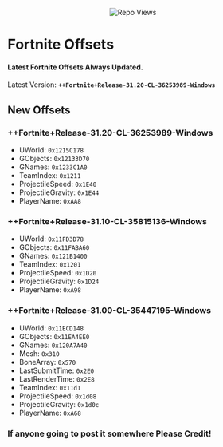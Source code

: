 <p align="center"> <img src="https://komarev.com/ghpvc/?username=LaLunaKernel&label=Repo%20views&color=0e75b6&style=flat" alt="Repo Views" /> </p>

# Fortnite Offsets

#### Latest Fortnite Offsets Always Updated.
Latest Version: **``++Fortnite+Release-31.20-CL-36253989-Windows``**
## New Offsets
### ++Fortnite+Release-31.20-CL-36253989-Windows
- UWorld: ``0x1215C178``
- GObjects: ``0x12133D70``
- GNames: ``0x1233C1A0``
- TeamIndex: ``0x1211``
- ProjectileSpeed: ``0x1E40``
- ProjectileGravity: ``0x1E44``
- PlayerName: ``0xAA8``
### ++Fortnite+Release-31.10-CL-35815136-Windows
- UWorld: ``0x11FD3D78``
- GObjects: ``0x11FABA60``
- GNames: ``0x121B1400``
- TeamIndex: ``0x1201``
- ProjectileSpeed: ``0x1D20``
- ProjectileGravity: ``0x1D24``
- PlayerName: ``0xA98``
### ++Fortnite+Release-31.00-CL-35447195-Windows
- UWorld: ``0x11ECD148``
- GObjects: ``0x11EA4EE0``
- GNames: ``0x120A7A40``
- Mesh: ``0x310``
- BoneArray: ``0x570``
- LastSubmitTime: ``0x2E0``
- LastRenderTime: ``0x2E8``
- TeamIndex: ``0x11d1``
- ProjectileSpeed: ``0x1d08``
- ProjectileGravity: ``0x1d0c``
- PlayerName: ``0xA68``

### If anyone going to post it somewhere Please Credit!
